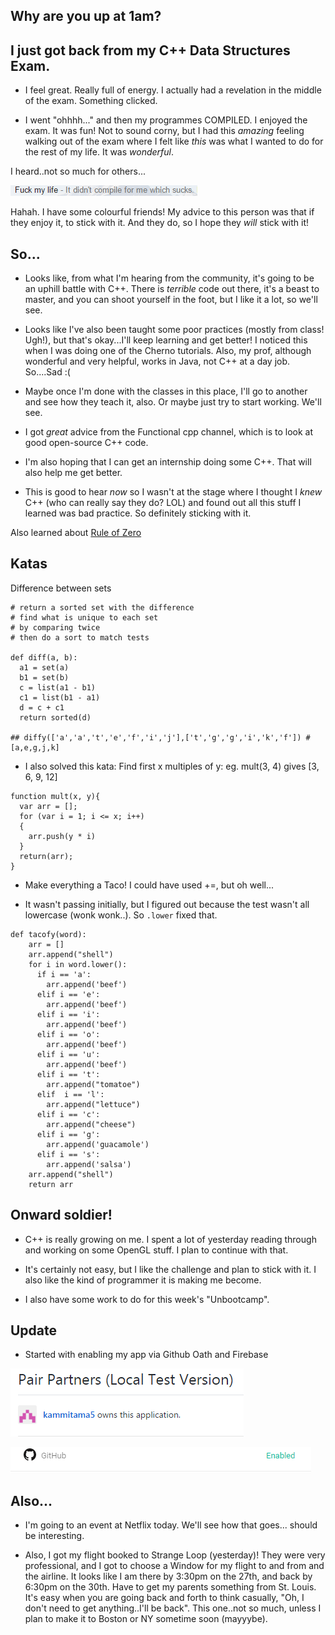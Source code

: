 ## Why are you up at 1am?

## I just got back from my C++ Data Structures Exam.

- I feel great. Really full of energy.
  I actually had a revelation in the middle of the exam.
  Something clicked. 

- I went "ohhhh..." and then my programmes COMPILED. 
  I enjoyed the exam. It was fun! 
  Not to sound corny, but I had this *amazing* feeling
  walking out of the exam
  where I felt like *this* was what I wanted to do for 
  the rest of my life. It was *wonderful*.
  
I heard..not so much for others...

![fk](/images/fk.png)

Hahah. I have some colourful friends! 
My advice to this person was that if they enjoy it, to stick with it.
And they do, so I hope they *will* stick with it! 


## So...

- Looks like, from what I'm hearing from the community,
  it's going to be an uphill battle with C++.
  There is *terrible* code out there, it's a beast to master,
  and you can shoot yourself in the foot, but I like it a lot,
  so we'll see.
  
- Looks like I've also been taught some poor practices
  (mostly from class! Ugh!), 
  but that's okay...I'll keep learning and get better!
  I noticed this when I was doing one of the Cherno 
  tutorials. Also, my prof, although wonderful 
  and very helpful, works in Java, not C++ at a 
  day job. So....Sad :(
  
- Maybe once I'm done with the classes in this place,
  I'll go to another and see how they teach it, also.
  Or maybe just try to start working. We'll see.
  
- I got *great* advice from the Functional cpp channel,
  which is to look at good open-source C++ code.
  
- I'm also hoping that I can get an internship doing some C++.
  That will also help me get better.
  
- This is good to hear *now* so I wasn't at the stage where 
  I thought I *knew* C++ (who can really say they do? LOL)
  and found out all this stuff I learned was bad practice. 
  So definitely sticking with it. 
  
Also learned about [Rule of Zero](https://rmf.io/cxx11/rule-of-zero)


## Katas

Difference between sets 

```
# return a sorted set with the difference
# find what is unique to each set
# by comparing twice
# then do a sort to match tests 

def diff(a, b):
  a1 = set(a)
  b1 = set(b)
  c = list(a1 - b1)
  c1 = list(b1 - a1)
  d = c + c1
  return sorted(d)
  
## diffy(['a','a','t','e','f','i','j'],['t','g','g','i','k','f']) # [a,e,g,j,k]
```
- I also solved this kata:
  Find first x multiples of y:
  eg. mult(3, 4) gives [3, 6, 9, 12]
  
```
function mult(x, y){
  var arr = [];
  for (var i = 1; i <= x; i++)
  {
    arr.push(y * i)
  }
  return(arr);
}
```
- Make everything a Taco! 
  I could have used +=, but oh well...
 
- It wasn't passing initially, 
  but I figured out because the test
  wasn't all lowercase (wonk wonk..).
  So ```.lower``` fixed that.

```
def tacofy(word):
    arr = []
    arr.append("shell")
    for i in word.lower():
      if i == 'a':
        arr.append('beef')
      elif i == 'e':
        arr.append('beef')
      elif i == 'i':
        arr.append('beef')
      elif i == 'o':
        arr.append('beef')
      elif i == 'u':
        arr.append('beef')
      elif i == 't':
        arr.append("tomatoe")
      elif  i == 'l':
        arr.append("lettuce")
      elif i == 'c':
        arr.append("cheese")
      elif i == 'g':
        arr.append('guacamole')
      elif i == 's':
        arr.append('salsa')
    arr.append("shell")
    return arr
```
## Onward soldier! 

- C++ is really growing on me.
  I spent a lot of yesterday reading through and working on some OpenGL stuff.
  I plan to continue with that.

- It's certainly not easy, but I like the challenge and plan to stick with it.
  I also like the kind of programmer it is making me become. 
  
- I also have some work to do for this week's "Unbootcamp".

## Update

- Started with enabling my app via Github Oath and Firebase

![appown](/images/appown.png)

![appown1](/images/appown1.png)

## Also...

- I'm going to an event at Netflix today. We'll see how that goes...
  should be interesting.
  
- Also, I got my flight booked to Strange Loop (yesterday)! 
  They were very professional, and I got to choose a Window for my flight
  to and from and the airline.
  It looks like I am there by 3:30pm on the 27th, and back
  by 6:30pm on the 30th. Have to get my parents something from St. Louis.
  It's easy when you are going back and forth to think casually,
  "Oh, I don't need to get anything..I'll be back". This one..not so much,
  unless I plan to make it to Boston or NY sometime soon (mayyybe).
  
 

